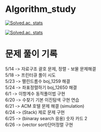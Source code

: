 # Algorithm_study
 [![Solved.ac. stats](http://mazassumnida.wtf/api/mini/generate_badge?boj=cjstkek0907)](https://solved.ac/cjstkek0907) 

 [![Solved.ac. stats](http://mazassumnida.wtf/api/v2/generate_badge?boj=cjstkek0907)](https://solved.ac/cjstkek0907) 

# 문제 풀이 기록 
5/14 -> 자료구조 괄호 문제, 정렬 - 보물 문제해결 <br>
5/18 -> 프린터큐 풀이 시도<br>
5/23 -> 팰린드롬수 boj_1259 해결 <br>
5/24 -> 좌표정렬하기 boj_12650 해결 <br>
6/1 -> 이항계수 동적풀이법 구현 <br>
6/20 -> 수찾기 기본 이진탐색 구현 연습 <br>
6/21 -> ACM 호텔 문제 해결 (simulation) <br>
6/24 -> (Stack) 제로 문제 구현 <br>
6/25 -> (binaray search 응용) 숫자 카드 2 <br> 
6/26 -> (vector sort)단어정렬 구현 <br>

